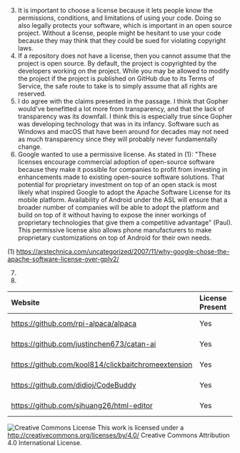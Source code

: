 3. It is important to choose a license because it lets people know the permissions, conditions, and limitations of using your code. Doing so also legally protects your software, which is important in an open source project. Without a license, people might be hesitant to use your code because they may think that they could be sued for violating copyright laws.
4. If a repository does not have a license, then you cannot assume that the project is open source. By default, the project is copyrighted by the developers working on the project. While you may be allowed to modify the project if the project is published on GitHub due to its Terms of Service, the safe route to take is to simply assume that all rights are reserved.
5. I do agree with the claims presented in the passage. I think that Gopher would've benefitted a lot more from transparency, and that the lack of transparency was its downfall. I think this is especially true since Gopher was developing technology that was in its infancy. Software such as Windows and macOS that have been around for decades may not need as much transparency since they will probably never fundamentally change.
6. Google wanted to use a permissive license. As stated in (1): "These licenses encourage commercial adoption of open-source software because they make it possible for companies to profit from investing in enhancements made to   existing open-source software solutions. That potential for proprietary investment on top of an open stack is most likely what inspired Google to adopt the Apache Software License for its mobile platform. Availability of Android under the ASL will ensure that a broader number of companies will be able to adopt the platform and build on top of it without having to expose the inner workings of proprietary technologies that give them a competitive advantage" (Paul). This permissive license also allows phone manufacturers to make proprietary customizations on top of Android for their own needs.

(1) https://arstechnica.com/uncategorized/2007/11/why-google-chose-the-apache-software-license-over-gplv2/

7. 

8. 
| Website | License Present | License |
|:---------|:----------|:-------|
| https://github.com/rpi-alpaca/alpaca | Yes | MIT License |
| https://github.com/justinchen673/catan-ai | Yes | MIT License |
| https://github.com/kool814/clickbaitchromeextension | Yes | MIT License |
| https://github.com/didioj/CodeBuddy | Yes | MIT License | 
| https://github.com/sjhuang26/html-editor | Yes | MIT License |

![Creative Commons License](https://i.creativecommons.org/l/by/4.0/88x31.png) This work is licensed under a http://creativecommons.org/licenses/by/4.0/ Creative Commons Attribution 4.0 International License.
